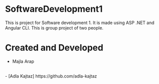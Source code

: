 # SoftwareDevelopment1
This is project for Software development 1. It is made using ASP .NET and Angular CLI. This is group project of two people.

# Created and Developed
- Majla Arap
<br/>
- [Adla Kajtaz] https://github.com/adla-kajtaz
